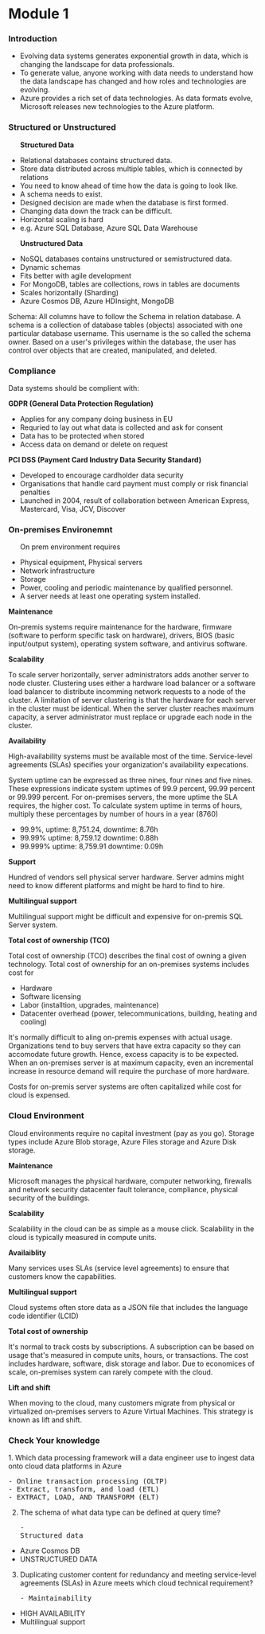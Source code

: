 <h1> Module 1 </h1>

<h3> Introduction </h3>
<ul>
<li> Evolving data systems generates exponential growth in data, which is changing the landscape for data professionals. </li>
<li> To generate value, anyone working with data needs to understand how the data landscape has changed and how roles and technologies are evolving. </li>
<li> Azure provides a rich set of data technologies. As data formats evolve, Microsoft releases new technologies to the Azure platform. </li>
</ul>

<h3> Structured or Unstructured</h3>
<ul>
<p> <b>  Structured Data  </b> </p>
<li> Relational databases contains structured data. </li>
<li> Store data distributed across multiple tables, which is connected by relations </li>
<li> You need to know ahead of time how the data is going to look like. </li>
<li> A schema needs to exist. </li> 
<li> Designed decision are made when the database is first formed. </li> 
<li> Changing data down the track can be difficult. </li>
<li> Horizontal scaling is hard </li>
<li> e.g. Azure SQL Database, Azure SQL Data Warehouse </li>
</ul>

<ul>
<p> <b> Unstructured Data </b> </p>
<li> NoSQL databases contains unstructured or semistructured data. </li>
<li> Dynamic schemas </li>
<li> Fits better with agile development </li>
<li> For MongoDB, tables are collections, rows in tables are documents </li>
<li> Scales horizontally (Sharding) </li>
<li> Azure Cosmos DB, Azure HDInsight, MongoDB </li>
</ul>

<p> Schema: All columns have to follow the Schema in relation database. 
A schema is a collection of database tables (objects) associated
with one particular database username. 
This username is the so called the schema owner. Based on a user's privileges within the database, the user has control over 
objects that are created, manipulated, and deleted. </p>

<h3> Compliance </h3>
Data systems should be complient with:

<p> <b> GDPR (General Data Protection Regulation) </b> </p>
<ul>
<li> Applies for any company doing business in EU </li>
<li> Requried to lay out what data is collected and ask for consent</li>
<li> Data has to be protected when stored </li>
<li> Access data on demand or delete on request </li>
</ul>

<p> <b> PCI DSS (Payment Card Industry Data Security Standard) </b> </p>
<ul>
<li> Developed to encourage cardholder data security </li>
<li> Organisations that handle card payment must comply or risk financial penalties </li>
<li> Launched in 2004, result of collaboration between American Express, Mastercard, Visa, JCV, Discover</li>
</ul>

<h3> On-premises Environemnt </h3>
<ul>
<p> On prem environment requires </p>
<li> Physical equipment, Physical servers </li> 
<li> Network infrastructure </li>
<li> Storage </li>
<li> Power, cooling and periodic maintenance by qualified personnel. </li>
<li> A server needs at least one operating system installed. </li>
</ul>

<b> Maintenance </b>
<p>On-premis systems require maintenance for the hardware, firmware (software to perform specific task on hardware), drivers, BIOS (basic input/output system), operating system
software, and antivirus software. </p>

<b> Scalability </b>
<p> To scale server horizontally, server administrators adds another server to node cluster.
Clustering uses either a hardware load balancer or a software load balancer to distribute 
incomming network requests to a node of the cluster. A limitation of server clustering is that the hardware for each server in the cluster
must be identical. When the server cluster reaches maximum capacity, a server administrator
must replace or upgrade each node in the cluster. </p>

<b> Availability </b>
<p> High-availability systems must be available most of the time. 
Service-level agreements (SLAs) specifies your organization's availability expecations.

System uptime can be expressed as three nines, four nines and five nines.
These expressions indicate system uptimes of 99.9 percent, 99.99 percent or 99.999 percent.
For on-premises servers, the more uptime the SLA requires, the higher cost.
To calculate system uptime in terms of hours, 
multiply these percentages by number of hours in a year (8760) </p>
<ul>
<li> 99.9%, uptime: 8,751.24, downtime: 8.76h </li>
<li>99.99% uptime: 8,759.12 downtime: 0.88h </li>
<li>99.999% uptime: 8,759.91 downtime: 0.09h </li>
</ul>

<b> Support </b>
<p> Hundred of vendors sell physical server hardware. Server admins might need to know different platforms and
might be hard to find to hire. </p>

<b> Multilingual support </b>
<p> Multilingual support might be difficult and expensive for on-premis SQL Server system. </p>

<b> Total cost of ownership (TCO) </b>
<p> Total cost of ownership (TCO) describes the final cost of owning a given technology.
Total cost of ownership for an on-premises systems includes cost for </p>
<ul>
<li> Hardware </li>
<li>Software licensing </li>
<li>Labor (installtion, upgrades, maintenance) </li>
<li>Datacenter overhead (power, telecommunications, building, heating and cooling) </li>
</ul>
<p>
It's normally difficult to aling on-premis expenses with actual usage. Organizations tend to buy servers that have extra 
capacity so they can accomodate future growth. Hence, excess capacity is to be expected.
When an on-premises server is at maximum capacity, even an incremental increase in resource demand will require the purchase of more hardware. </p>

<p> Costs for on-premis server systems are often capitalized while cost for cloud is expensed. </p>

<h3> Cloud Environment </h3>
<p> Cloud environments require no capital investment (pay as you go). Storage types include Azure Blob storage, Azure Files storage and Azure Disk storage. </p>

<b> Maintenance </b>
<p> Microsoft manages the physical hardware, computer networking, firewalls and network security
datacenter fault tolerance, compliance, physical security of the buildings. </p>

<b> Scalability </b>
<p> Scalability in the cloud can be as simple as a mouse click. Scalability in the cloud
is typically measured in compute units. </p>

<b> Availaiblity </b>
<p> Many services uses SLAs (service level agreements) to ensure that customers know the capabilities. </p>

<b> Multilingual support </b>
<p> Cloud systems often store data as a JSON file that includes the language code identifier (LCID) </p>

<b> Total cost of ownership </b>
<p> It's normal to track costs by subscriptions. A subscription can be based on usage that's measured in compute
units, hours, or transactions. The cost includes hardware, software, disk storage and labor.
Due to economices of scale, on-premises system can rarely compete with the cloud. </p>

<b> Lift and shift </b>
<p> When moving to the cloud, many customers migrate from physical or virtualized on-premises servers
to Azure Virtual Machines. This strategy is known as lift and shift. </p>


<h3> Check Your knowledge </h3>
1. Which data processing framework will a data engineer use to ingest data onto
cloud data platforms in Azure<pre>- Online transaction processing (OLTP)
- Extract, transform, and load (ETL) 
- EXTRACT, LOAD, AND TRANSFORM (ELT) </pre>

2. The schema of what data type can be defined at query time?<pre>- Structured data
- Azure Cosmos DB
- UNSTRUCTURED DATA </pre>
 
3. Duplicating customer content for redundancy and meeting service-level agreements (SLAs) in Azure 
meets which cloud technical requirement?<pre>- Maintainability
- HIGH AVAILABILITY
- Multilingual support</pre>
